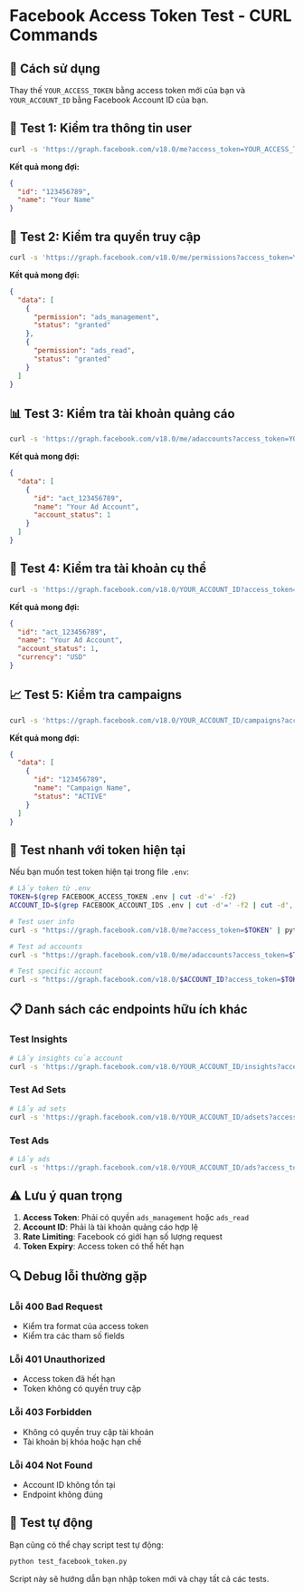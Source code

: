 # Facebook Access Token Test - CURL Commands

## 🔑 Cách sử dụng

Thay thế `YOUR_ACCESS_TOKEN` bằng access token mới của bạn và `YOUR_ACCOUNT_ID` bằng Facebook Account ID của bạn.

## 👤 Test 1: Kiểm tra thông tin user

```bash
curl -s 'https://graph.facebook.com/v18.0/me?access_token=YOUR_ACCESS_TOKEN' | python -m json.tool
```

**Kết quả mong đợi:**
```json
{
  "id": "123456789",
  "name": "Your Name"
}
```

## 🔐 Test 2: Kiểm tra quyền truy cập

```bash
curl -s 'https://graph.facebook.com/v18.0/me/permissions?access_token=YOUR_ACCESS_TOKEN' | python -m json.tool
```

**Kết quả mong đợi:**
```json
{
  "data": [
    {
      "permission": "ads_management",
      "status": "granted"
    },
    {
      "permission": "ads_read",
      "status": "granted"
    }
  ]
}
```

## 📊 Test 3: Kiểm tra tài khoản quảng cáo

```bash
curl -s 'https://graph.facebook.com/v18.0/me/adaccounts?access_token=YOUR_ACCESS_TOKEN&fields=id,name,account_status' | python -m json.tool
```

**Kết quả mong đợi:**
```json
{
  "data": [
    {
      "id": "act_123456789",
      "name": "Your Ad Account",
      "account_status": 1
    }
  ]
}
```

## 🎯 Test 4: Kiểm tra tài khoản cụ thể

```bash
curl -s 'https://graph.facebook.com/v18.0/YOUR_ACCOUNT_ID?access_token=YOUR_ACCESS_TOKEN&fields=id,name,account_status,currency' | python -m json.tool
```

**Kết quả mong đợi:**
```json
{
  "id": "act_123456789",
  "name": "Your Ad Account",
  "account_status": 1,
  "currency": "USD"
}
```

## 📈 Test 5: Kiểm tra campaigns

```bash
curl -s 'https://graph.facebook.com/v18.0/YOUR_ACCOUNT_ID/campaigns?access_token=YOUR_ACCESS_TOKEN&fields=id,name,status&limit=5' | python -m json.tool
```

**Kết quả mong đợi:**
```json
{
  "data": [
    {
      "id": "123456789",
      "name": "Campaign Name",
      "status": "ACTIVE"
    }
  ]
}
```

## 🧪 Test nhanh với token hiện tại

Nếu bạn muốn test token hiện tại trong file `.env`:

```bash
# Lấy token từ .env
TOKEN=$(grep FACEBOOK_ACCESS_TOKEN .env | cut -d'=' -f2)
ACCOUNT_ID=$(grep FACEBOOK_ACCOUNT_IDS .env | cut -d'=' -f2 | cut -d',' -f1)

# Test user info
curl -s "https://graph.facebook.com/v18.0/me?access_token=$TOKEN" | python -m json.tool

# Test ad accounts
curl -s "https://graph.facebook.com/v18.0/me/adaccounts?access_token=$TOKEN&fields=id,name,account_status" | python -m json.tool

# Test specific account
curl -s "https://graph.facebook.com/v18.0/$ACCOUNT_ID?access_token=$TOKEN&fields=id,name,account_status" | python -m json.tool
```

## 📋 Danh sách các endpoints hữu ích khác

### Test Insights
```bash
# Lấy insights của account
curl -s 'https://graph.facebook.com/v18.0/YOUR_ACCOUNT_ID/insights?access_token=YOUR_ACCESS_TOKEN&fields=impressions,clicks,spend&date_preset=last_30d' | python -m json.tool
```

### Test Ad Sets
```bash
# Lấy ad sets
curl -s 'https://graph.facebook.com/v18.0/YOUR_ACCOUNT_ID/adsets?access_token=YOUR_ACCESS_TOKEN&fields=id,name,status&limit=5' | python -m json.tool
```

### Test Ads
```bash
# Lấy ads
curl -s 'https://graph.facebook.com/v18.0/YOUR_ACCOUNT_ID/ads?access_token=YOUR_ACCESS_TOKEN&fields=id,name,status&limit=5' | python -m json.tool
```

## ⚠️ Lưu ý quan trọng

1. **Access Token**: Phải có quyền `ads_management` hoặc `ads_read`
2. **Account ID**: Phải là tài khoản quảng cáo hợp lệ
3. **Rate Limiting**: Facebook có giới hạn số lượng request
4. **Token Expiry**: Access token có thể hết hạn

## 🔍 Debug lỗi thường gặp

### Lỗi 400 Bad Request
- Kiểm tra format của access token
- Kiểm tra các tham số fields

### Lỗi 401 Unauthorized
- Access token đã hết hạn
- Token không có quyền truy cập

### Lỗi 403 Forbidden
- Không có quyền truy cập tài khoản
- Tài khoản bị khóa hoặc hạn chế

### Lỗi 404 Not Found
- Account ID không tồn tại
- Endpoint không đúng

## 🚀 Test tự động

Bạn cũng có thể chạy script test tự động:

```bash
python test_facebook_token.py
```

Script này sẽ hướng dẫn bạn nhập token mới và chạy tất cả các tests.
